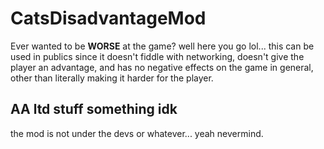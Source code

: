 # CatsDisadvantageMod

Ever wanted to be **WORSE** at the game?
well here you go lol... this can be used in publics since it doesn't fiddle with networking, doesn't give the player an advantage, and has no negative effects on the game in general, other than literally making it harder for the player.
## AA ltd stuff something idk
the mod is not under the devs or whatever... yeah nevermind.
